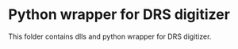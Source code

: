 #  Python wrapper for DRS digitizer

This folder contains dlls and python wrapper for DRS digitizer.
